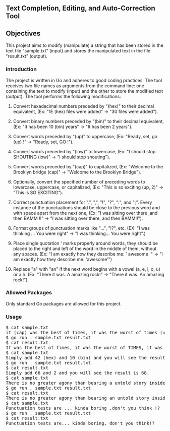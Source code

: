 ## Text Completion, Editing, and Auto-Correction Tool

## Objectives
This project aims to modify (manipulate) a string that has been stored in the text file "sample.txt" (input) and stores the manipulated text in the file "result.txt" (output).

### Introduction
The project is written in Go and adheres to good coding practices. The tool receives two file names as arguments from the command line: one containing the text to modify (input) and the other to store the modified text (output). The tool performs the following modifications:

1. Convert hexadecimal numbers preceded by "(hex)" to their decimal equivalent, (Ex: "1E (hex) files were added" -> "30 files were added").

2. Convert binary numbers preceded by "(bin)" to their decimal equivalent, (Ex: "It has been 10 (bin) years" -> "It has been 2 years").

3. Convert words preceded by "(up)" to uppercase, (Ex: "Ready, set, go (up) !" -> "Ready, set, GO !").

4. Convert words preceded by "(low)" to lowercase, (Ex: "I should stop SHOUTING (low)" -> "I should stop shouting").

5. Convert words preceded by "(cap)" to capitalized, (Ex: "Welcome to the Brooklyn bridge (cap)" -> "Welcome to the Brooklyn Bridge").

6. Optionally, convert the specified number of preceding words to lowercase, uppercase, or capitalized, (Ex: "This is so exciting (up, 2)" -> "This is SO EXCITING").

7. Correct punctuation placement for ".", ",", "!", "?", ":", and ";". Every instance of the punctuations should be close to the previous word and with space apart from the next one, (Ex: "I was sitting over there ,and then BAMM !!" -> "I was sitting over there, and then BAMM!!").

8. Format groups of punctuation marks like "...", "!?", etc. (EX: "I was thinking ... You were right" -> "I was thinking... You were right".)

9. Place single quotation ' marks properly around words, they should be placed to the right and left of the word in the middle of them, without any spaces. (Ex: "I am exactly how they describe me: ' awesome '" -> "I am exactly how they describe me: 'awesome'")


10. Replace "a" with "an" if the next word begins with a vowel (a, e, i, o, u) or a h. (Ex: "There it was. A amazing rock!" -> "There it was. An amazing rock!").

### Allowed Packages
Only standard Go packages are allowed for this project.

### Usage

<pre>$ cat sample.txt
it (cap) was the best of times, it was the worst of times (up) , it was the age of wisdom, it was the age of foolishness (cap, 6) , it was the epoch of belief, it was the epoch of incredulity, it was the season of Light, it was the season of darkness, it was the spring of hope, IT WAS THE (low, 3) winter of despair.
$ go run . sample.txt result.txt
$ cat result.txt
It was the best of times, it was the worst of TIMES, it was the age of wisdom, It Was The Age Of Foolishness, it was the epoch of belief, it was the epoch of incredulity, it was the season of Light, it was the season of darkness, it was the spring of hope, it was the winter of despair.
$ cat sample.txt
Simply add 42 (hex) and 10 (bin) and you will see the result is 68.
$ go run . sample.txt result.txt
$ cat result.txt
Simply add 66 and 2 and you will see the result is 68.
$ cat sample.txt
There is no greater agony than bearing a untold story inside you.
$ go run . sample.txt result.txt
$ cat result.txt
There is no greater agony than bearing an untold story inside you.
$ cat sample.txt
Punctuation tests are ... kinda boring ,don't you think !?
$ go run . sample.txt result.txt
$ cat result.txt
Punctuation tests are... kinda boring, don't you think!?</pre>